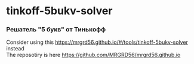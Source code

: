 # tinkoff-5bukv-solver
### Решатель "5 букв" от Тинькофф

Consider using this https://mrgrd56.github.io/#/tools/tinkoff-5bukv-solver instead  
The reposotiry is here https://github.com/MRGRD56/mrgrd56.github.io
